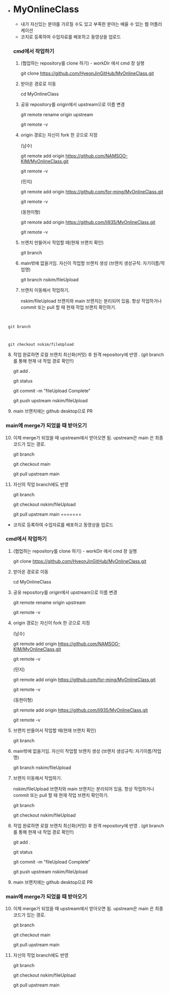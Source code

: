 * # MyOnlineClass

  * 내가 자신있는 분야를 가르칠 수도 있고 부족한 분야는 배울 수 있는 웹 어플리케이션 
  * 코치로 등록하여 수업자료를 배포하고 동영상을 업로드



  

  ### cmd에서 작업하기

  1. (협업하는 repository를 clone 하기) - workDir 에서 cmd 창 실행


     git clone https://github.com/HyeonJinGitHub/MyOnlineClass.git

  


  2. 받아온 경로로 이동


     cd MyOnlineClass

  


  3. 공유 repository를 origin에서 upstream으로 이름 변경


     git remote rename origin upstream

  

     git remote -v

  


  4. origin 경로는 자신이 fork 한 곳으로 지정
  
     
  
     (남수)
     
     
     git remote add origin https://github.com/NAMSOO-KIM/MyOnlineClass.git
     
     
     git remote -v
     
     
  
     (민지)
     
     
     git remote add origin https://github.com/for-ming/MyOnlineClass.git
     
     
     git remote -v
     
     

     (동현이형)
     
     
     git remote add origin https://github.com/li935/MyOnlineClass.git
     
     
     git remote -v

  


  5. 브랜치 만들어서 작업할 때(현재 브랜치 확인)


     git branch

  


  6. main밖에 없을거임. 자신이 작업할 브랜치 생성 (브랜치 생성규칙: 자기이름/작업명)

  

     git branch nskim/fileUpload

   

  


  7. 브랜치 이동해서 작업하기. 


     nskim/fileUpload 브랜치와 main 브랜치는 분리되어 있음. 항상 작업하거나 commit 또는 pull 할 때 현재 작업 브랜치 확인하기. 


​     

     git branch

  

     git checkout nskim/fileUpload

  


  8. 작업 완료하면 로컬 브랜치 최신화(커밋) 후 원격 repository에 반영 . (git branch를 통해 현재 내 작업 경로 확인!!)
  
     
  
     git add .
     
     
     git status
     
     
     git commit -m "fileUpload Complete"
     
     
     git push upstream nskim/fileUpload

  

  9. main 브랜치에는 github desktop으로 PR
  
     


  ### main에 merge가 되었을 때 받아오기

  

  10. 이제 merge가 되었을 때 upstream에서 받아오면 됨. upstream은 main 은 최종 코드가 있는 경로.
  
      git branch
      
      
      git checkout main
      
      
      git pull upstream main

  

  11. 자신의 작업 branch에도 반영
  
      git branch
      
      
      git checkout nskim/fileUpload
      
      
      git pull upstream main
  =======
* 코치로 등록하여 수업자료를 배포하고 동영상을 업로드



### cmd에서 작업하기

1. (협업하는 repository를 clone 하기) - workDir 에서 cmd 창 실행


   git clone https://github.com/HyeonJinGitHub/MyOnlineClass.git



2. 받아온 경로로 이동


   cd MyOnlineClass



3. 공유 repository를 origin에서 upstream으로 이름 변경


   git remote rename origin upstream


   git remote -v



4. origin 경로는 자신이 fork 한 곳으로 지정

   

   (남수)
   
   
   git remote add origin https://github.com/NAMSOO-KIM/MyOnlineClass.git
   
   
   git remote -v
   
   

   (민지)
   
   
   git remote add origin https://github.com/for-ming/MyOnlineClass.git
   
   
   git remote -v
   
   

   (동현이형)
   
   
   git remote add origin https://github.com/li935/MyOnlineClass.git
   
   
   git remote -v




5. 브랜치 만들어서 작업할 때(현재 브랜치 확인)


   git branch



6. main밖에 없을거임. 자신이 작업할 브랜치 생성 (브랜치 생성규칙: 자기이름/작업명)



   git branch nskim/fileUpload

 



7. 브랜치 이동해서 작업하기. 


   nskim/fileUpload 브랜치와 main 브랜치는 분리되어 있음. 항상 작업하거나 commit 또는 pull 할 때 현재 작업 브랜치 확인하기. 

   

   git branch


   git checkout nskim/fileUpload



8. 작업 완료하면 로컬 브랜치 최신화(커밋) 후 원격 repository에 반영 . (git branch를 통해 현재 내 작업 경로 확인!!)

   

   git add .
   
   
   git status
   
   
   git commit -m "fileUpload Complete"
   
   
   git push upstream nskim/fileUpload



9. main 브랜치에는 github desktop으로 PR

   


### main에 merge가 되었을 때 받아오기



10. 이제 merge가 되었을 때 upstream에서 받아오면 됨. upstream은 main 은 최종 코드가 있는 경로.

    git branch
    
    
    git checkout main
    
    
    git pull upstream main



11. 자신의 작업 branch에도 반영

    git branch
    
    
    git checkout nskim/fileUpload
    
    
    git pull upstream main

